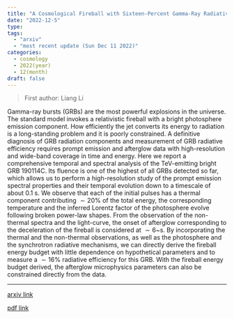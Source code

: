 ```yaml
---
title: "A Cosmological Fireball with Sixteen-Percent Gamma-Ray Radiative Efficiency"
date: "2022-12-5"
type:
tags:
  - "arxiv"
  - "most recent update (Sun Dec 11 2022)"
categories:
  - cosmology
  - 2022(year)
  - 12(month)
draft: false
---
```


> First author: Liang Li

 Gamma-ray bursts (GRBs) are the most powerful explosions in the universe. The
standard model invokes a relativistic fireball with a bright photosphere
emission component. How efficiently the jet converts its energy to radiation is
a long-standing problem and it is poorly constrained. A definitive diagnosis of
GRB radiation components and measurement of GRB radiative efficiency requires
prompt emission and afterglow data with high-resolution and wide-band coverage
in time and energy. Here we report a comprehensive temporal and spectral
analysis of the TeV-emitting bright GRB 190114C. Its fluence is one of the
highest of all GRBs detected so far, which allows us to perform a
high-resolution study of the prompt emission spectral properties and their
temporal evolution down to a timescale of about 0.1 s. We observe that each of
the initial pulses has a thermal component contributing $\sim20\%$ of the total
energy, the corresponding temperature and the inferred Lorentz factor of the
photosphere evolve following broken power-law shapes. From the observation of
the non-thermal spectra and the light-curve, the onset of afterglow
corresponding to the deceleration of the fireball is considered at $\sim 6$~s.
By incorporating the thermal and the non-thermal observations, as well as the
photosphere and the synchrotron radiative mechanisms, we can directly derive
the fireball energy budget with little dependence on hypothetical parameters
and to measure a $\sim 16\%$ radiative efficiency for this GRB. With the
fireball energy budget derived, the afterglow microphysics parameters can also
be constrained directly from the data.

---
[arxiv link](http://arxiv.org/abs/2212.02141v1)

[pdf link](http://arxiv.org/pdf/2212.02141v1)